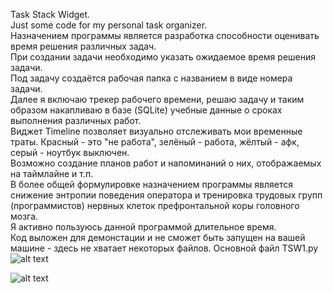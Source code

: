 Task Stack Widget.  
Just some code for my personal task organizer.  
Назначением программы является разработка способности оценивать время решения различных задач.  
При создании задачи необходимо указать ожидаемое время решения задачи.  
Под задачу создаётся рабочая папка с названием в виде номера задачи.  
Далее я включаю трекер рабочего времени, решаю задачу и таким образом накапливаю в базе (SQLite) учебные данные о сроках выполнения различных работ.  
Виджет Timeline позволяет визуально отслеживать мои временные траты. Красный - это "не работа", зелёный - работа, жёлтый - афк, серый - ноутбук выключен.  
Возможно создание планов работ и напоминаний о них, отображаемых на таймлайне и т.п.  
В более общей формулировке назначением программы является снижение энтропии поведения оператора и тренировка трудовых групп (программистов) нервных клеток префронтальной коры головного мозга.  
Я активно пользуюсь данной программой длительное время.  
Код выложен для демонстации и не сможет быть запущен на вашей машине - здесь не хватает некоторых файлов.
Основной файл TSW1.py
![alt text](https://i.imgur.com/UqI1e9v.png)  

![alt text](https://i.imgur.com/57D5EPJ.png)  
